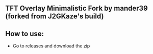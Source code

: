 ## TFT Overlay Minimalistic Fork by mander39 (forked from J2GKaze's build) 

## How to use:
  - Go to releases and download the zip


